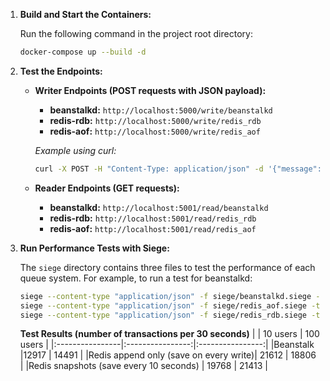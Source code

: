 1. **Build and Start the Containers:**

   Run the following command in the project root directory:

   ```bash
   docker-compose up --build -d
   ```

2. **Test the Endpoints:**

   - **Writer Endpoints (POST requests with JSON payload):**

     - **beanstalkd:** `http://localhost:5000/write/beanstalkd`
     - **redis-rdb:** `http://localhost:5000/write/redis_rdb`
     - **redis-aof:** `http://localhost:5000/write/redis_aof`

     _Example using curl:_

     ```bash
     curl -X POST -H "Content-Type: application/json" -d '{"message": "Hello from beanstalkd"}' http://localhost:5000/write/beanstalkd
     ```

   - **Reader Endpoints (GET requests):**
     - **beanstalkd:** `http://localhost:5001/read/beanstalkd`
     - **redis-rdb:** `http://localhost:5001/read/redis_rdb`
     - **redis-aof:** `http://localhost:5001/read/redis_aof`

3. **Run Performance Tests with Siege:**

   The `siege` directory contains three files to test the performance of each queue system. For example, to run a test for beanstalkd:

   ```bash
   siege --content-type "application/json" -f siege/beanstalkd.siege -t30s -c100
   siege --content-type "application/json" -f siege/redis_aof.siege -t30s -c100
   siege --content-type "application/json" -f siege/redis_rdb.siege -t30s -c100
   ```

   **Test Results (number of transactions per 30 seconds)**
   | | 10 users | 100 users |
   |:----------------|:----------------:|:----------------:|
   |Beanstalk |12917 | 14491 |
   |Redis append only (save on every write)| 21612 | 18806 |
   |Redis snapshots (save every 10 seconds) | 19768 | 21413 |
